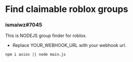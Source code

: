 # Find claimable roblox groups

### ismaiwz#7045
This is NODEJS group finder for roblox.

- Replace YOUR_WEBHOOK_URL with your webhook url.

```npm i axios || node main.js```
